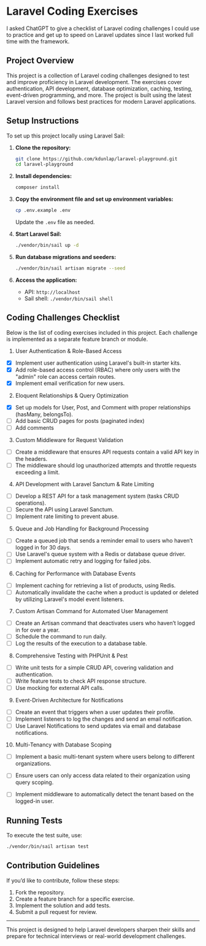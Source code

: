 # Laravel Coding Exercises

I asked ChatGPT to give a checklist of Laravel coding challenges I could use to practice and get up to speed on Laravel updates since I last worked full time with the framework.

## Project Overview
This project is a collection of Laravel coding challenges designed to test and improve proficiency in Laravel development. The exercises cover authentication, API development, database optimization, caching, testing, event-driven programming, and more. The project is built using the latest Laravel version and follows best practices for modern Laravel applications.

## Setup Instructions
To set up this project locally using Laravel Sail:

1. **Clone the repository:**
   ```sh
   git clone https://github.com/kdunlap/laravel-playground.git
   cd laravel-playground
   ```

2. **Install dependencies:**
   ```sh
   composer install
   ```

3. **Copy the environment file and set up environment variables:**
   ```sh
   cp .env.example .env
   ```
   Update the `.env` file as needed.

4. **Start Laravel Sail:**
   ```sh
   ./vendor/bin/sail up -d
   ```

5. **Run database migrations and seeders:**
   ```sh
   ./vendor/bin/sail artisan migrate --seed
   ```

6. **Access the application:**
   - API: `http://localhost`
   - Sail shell: `./vendor/bin/sail shell`

## Coding Challenges Checklist

Below is the list of coding exercises included in this project. Each challenge is implemented as a separate feature branch or module.

1. User Authentication & Role-Based Access
  - [x] Implement user authentication using Laravel's built-in starter kits.
  - [x] Add role-based access control (RBAC) where only users with the "admin" role can access certain routes.
  - [x] Implement email verification for new users.
2. Eloquent Relationships & Query Optimization
  - [x] Set up models for User, Post, and Comment with proper relationships (hasMany, belongsTo).
  - [ ] Add basic CRUD pages for posts (paginated index)
  - [ ] Add comments
3. Custom Middleware for Request Validation
  - [ ] Create a middleware that ensures API requests contain a valid API key in the headers.
  - [ ] The middleware should log unauthorized attempts and throttle requests exceeding a limit.
4. API Development with Laravel Sanctum & Rate Limiting
  - [ ] Develop a REST API for a task management system (tasks CRUD operations).
  - [ ] Secure the API using Laravel Sanctum.
  - [ ] Implement rate limiting to prevent abuse.
5. Queue and Job Handling for Background Processing
  - [ ] Create a queued job that sends a reminder email to users who haven’t logged in for 30 days.
  - [ ] Use Laravel's queue system with a Redis or database queue driver.
  - [ ] Implement automatic retry and logging for failed jobs.
6. Caching for Performance with Database Events
  - [ ] Implement caching for retrieving a list of products, using Redis.
  - [ ] Automatically invalidate the cache when a product is updated or deleted by utilizing Laravel's model event listeners.
7. Custom Artisan Command for Automated User Management
  - [ ] Create an Artisan command that deactivates users who haven’t logged in for over a year.
  - [ ] Schedule the command to run daily.
  - [ ] Log the results of the execution to a database table.
8. Comprehensive Testing with PHPUnit & Pest
  - [ ] Write unit tests for a simple CRUD API, covering validation and authentication.
  - [ ] Write feature tests to check API response structure.
  - [ ] Use mocking for external API calls.
9. Event-Driven Architecture for Notifications
  - [ ] Create an event that triggers when a user updates their profile.
  - [ ] Implement listeners to log the changes and send an email notification.
  - [ ] Use Laravel Notifications to send updates via email and database notifications.
10. Multi-Tenancy with Database Scoping
  - [ ] Implement a basic multi-tenant system where users belong to different organizations.
  - [ ] Ensure users can only access data related to their organization using query scoping.
  - [ ] Implement middleware to automatically detect the tenant based on the logged-in user.


## Running Tests
To execute the test suite, use:
```sh
./vendor/bin/sail artisan test
```

## Contribution Guidelines
If you’d like to contribute, follow these steps:
1. Fork the repository.
2. Create a feature branch for a specific exercise.
3. Implement the solution and add tests.
4. Submit a pull request for review.

---
This project is designed to help Laravel developers sharpen their skills and prepare for technical interviews or real-world development challenges.